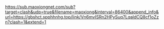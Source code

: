 https://sub.maoxiongnet.com/sub?target=clash&udp=true&filename=maoxiong&interval=86400&append_info&url=https://gbshct.spphhnhg.top/link/Vn6mvISRn2HPySuq7LqaldCQ8cf1oZzn?clash=1&extend=1
